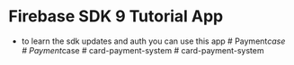 # Firebase SDK 9 Tutorial App

- to learn the sdk updates and auth you can use this app
#   P a y m e n t _ c a s e  
 #   P a y m e n t _ c a s e  
 #   c a r d - p a y m e n t - s y s t e m  
 #   c a r d - p a y m e n t - s y s t e m  
 